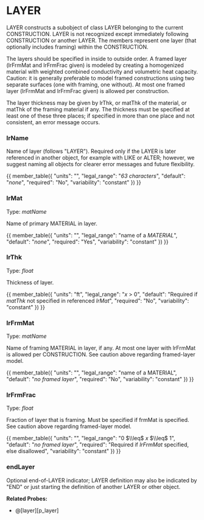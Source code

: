 # LAYER

LAYER constructs a subobject of class LAYER belonging to the current CONSTRUCTION. LAYER is not recognized except immediately following CONSTRUCTION or another LAYER. The members represent one layer (that optionally includes framing) within the CONSTRUCTION.

The layers should be specified in inside to outside order. <!-- TODO: this order is unfortunate! --> A framed layer (lrFrmMat and lrFrmFrac given) is modeled by creating a homogenized material with weighted combined conductivity and volumetric heat capacity. Caution: it is generally preferable to model framed constructions using two separate surfaces (one with framing, one without). At most one framed layer (lrFrmMat and lrFrmFrac given) is allowed per construction.

The layer thickness may be given by lrThk, or matThk of the material, or matThk of the framing material if any. The thickness must be specified at least one of these three places; if specified in more than one place and not consistent, an error message occurs.

### lrName

Name of layer (follows "LAYER"). Required only if the LAYER is later referenced in another object, for example with LIKE or ALTER; however, we suggest naming all objects for clearer error messages and future flexibility.

{{
  member_table({
    "units": "",
    "legal_range": "*63 characters*", 
    "default": "*none*",
    "required": "No",
    "variability": "constant" 
  })
}}

### lrMat

Type: *matName*

Name of primary MATERIAL in layer.

{{
  member_table({
    "units": "",
    "legal_range": "name of a *MATERIAL*", 
    "default": "*none*",
    "required": "Yes",
    "variability": "constant" 
  })
}}

### lrThk

Type: *float*

Thickness of layer.

{{
  member_table({
    "units": "ft",
    "legal_range": "*x* $>$ 0", 
    "default": "Required if *matThk* not specified in referenced *lrMat*",
    "required": "No",
    "variability": "constant" 
  })
}}

### lrFrmMat

Type: *matName*

Name of framing MATERIAL in layer, if any. At most one layer with lrFrmMat is allowed per CONSTRUCTION. See caution above regarding framed-layer model.

{{
  member_table({
    "units": "",
    "legal_range": "name of a MATERIAL", 
    "default": "*no framed layer*",
    "required": "No",
    "variability": "constant" 
  })
}}

### lrFrmFrac

Type: *float*

Fraction of layer that is framing. Must be specified if frmMat is specified. See caution above regarding framed-layer model.

{{
  member_table({
    "units": "",
    "legal_range": "0 $\\leq$ *x* $\\leq$ 1", 
    "default": "*no framed layer*",
    "required": "Required if  *lrFrmMat* specified, else disallowed",
    "variability": "constant" 
  })
}}

### endLayer

Optional end-of-LAYER indicator; LAYER definition may also be indicated by "END" or just starting the definition of another LAYER or other object.

**Related Probes:**

- @[layer][p_layer]
